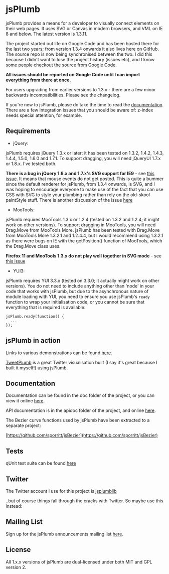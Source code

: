 # jsPlumb
jsPlumb provides a means for a developer to visually connect elements on their web pages. It uses SVG or 
Canvas in modern browsers, and VML on IE 8 and below. The latest version is 1.3.11.

The project started out life on Google Code and has been hosted there for the last two years; from version 
1.3.4 onwards it also lives here on GitHub. The source repo is now being synchronised between the two.  I did
this because I didn't want to lose the project history (issues etc), and I know some people checkout the 
source from Google Code.

__All issues should be reported on Google Code until I can import everything from there at once.__

For users upgrading from earlier versions to 1.3.x - there are a few minor backwards incompatibilities. Please see the changelog.

If you're new to jsPlumb, please do take the time to read the [documentation](http://jsplumb.org/doc/usage.html). 
There are a few integration issues that you should be aware of: z-index needs special attention, for example.

## Requirements
- jQuery:

jsPlumb requires jQuery 1.3.x or later; it has been tested on 1.3.2, 1.4.2, 1.4.3, 1.4.4, 1.5.0, 1.6.0 and 1.7.1. To support dragging, you will need jQueryUI 1.7.x or 1.8.x. I've tested both.

__There is a bug in jQuery 1.6.x and 1.7.x's SVG support for IE9__ - see [this issue](http://bugs.jquery.com/ticket/10832). It means that mouse events do not get posted. This is quite a bummer since the default renderer for jsPlumb, from 1.3.4 onwards, is SVG, and I was hoping to encourage everyone to make use of the fact that you can use CSS with SVG to style your plumbing rather than rely on the old-skool paintStyle stuff. There is another discussion of the issue [here](http://forum.jquery.com/topic/1-6-2-broke-svg-hover-events)

- MooTools:

jsPlumb requires MooTools 1.3.x or 1.2.4 (tested on 1.3.2 and 1.2.4; it might work on other versions). To support
dragging in MooTools, you will need Drag.Move from MooTools More. jsPlumb has been tested with Drag.Move from MooTools 
More 1.3.2.1 and 1.2.4.4, but I would recommend using 1.3.2.1 as there were bugs on IE with the getPosition() 
function of MooTools, which the Drag.Move class uses.

__Firefox 11 and MooTools 1.3.x do not play well together in SVG mode__ - see [this issue](https://github.com/mootools/mootools-core/issues/2331)

- YUI3:

jsPlumb requires YUI 3.3.x (tested on 3.3.0; it actually might work on other versions). You do not need to 
include anything other than 'node' in your code that works with jsPlumb, but due to the asynchronous nature of 
module loading with YUI, you need to ensure you use jsPlumb's `ready` function to wrap your initialisation
code, or you cannot be sure that everything that is required is available:

    jsPlumb.ready(function() { 
      ...
    }); 

## jsPlumb in action
Links to various demonstrations can be found [here](http://jsplumb.org).

[TweetPlumb](http://tweetplumb.com) is a great Twitter visualisation built (I say it's great because I built it 
myself!) using jsPlumb.

## Documentation
Documentation can be found in the doc folder of the project, or you can view it online [here](http://jsplumb.org/doc/usage.html).

API documentation is in the apidoc folder of the project, and online [here](http://jsplumb.org/apidocs/).

The Bezier curve functions used by jsPlumb have been extracted to a separate project:

[https://github.com/sporritt/jsBezier](https://github.com/sporritt/jsBezier)

## Tests
qUnit test suite can be found [here](http://jsplumb.org/tests/qunit-all.html)

## Twitter
The Twitter account I use for this project is [jsplumblib](http://twitter.com/jsplumblib)

..but of course things fall through the cracks with Twitter. So maybe use this instead:

## Mailing List
Sign up for the jsPlumb announcements mailing list [here](http://eepurl.com/bMuD9).

## License
All 1.x.x versions of jsPlumb are dual-licensed under both MIT and GPL version 2. 
